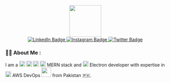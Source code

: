 

<div id="header" align="center">
  <img src="https://media.giphy.com/media/M9gbBd9nbDrOTu1Mqx/giphy.gif" width="100"/>

  <div id="badges">
    <a href="https://www.linkedin.com/in/salmankarim64/">
      <img src="https://img.shields.io/badge/LinkedIn-blue?style=for-the-badge&logo=linkedin&logoColor=white" alt="LinkedIn Badge"/>
    </a>
    <a href="https://www.instagram.com/salmankarim64/">
      <img src="https://img.shields.io/badge/Instagram-ff69b4?style=for-the-badge&logo=instagram&logoColor=white" alt="Instagram Badge"/>
    </a>
    <a href="https://twitter.com/Salmankarim64">
      <img src="https://img.shields.io/badge/Twitter-blue?style=for-the-badge&logo=twitter&logoColor=white" alt="Twitter Badge"/>
     </a>
  </div>
  
  <div><img src="https://komarev.com/ghpvc/?username=salmankarim64&style=flat-square&color=blue" alt=""/>
</div>
</div>


### :technologist: About Me : 
I am a 
  <img src="https://cdn.jsdelivr.net/gh/devicons/devicon/icons/mongodb/mongodb-original.svg" width="18"/> 
  <img src="https://cdn.jsdelivr.net/gh/devicons/devicon/icons/express/express-original.svg" width="18" />
  <img src="https://cdn.jsdelivr.net/gh/devicons/devicon/icons/react/react-original.svg"  width="18"/>
  <img src="https://cdn.jsdelivr.net/gh/devicons/devicon/icons/nodejs/nodejs-original.svg" width="18" /> MERN stack and <img src="https://cdn.jsdelivr.net/gh/devicons/devicon/icons/electron/electron-original.svg"  width="18" /> Electron developer with expertise in 
           <img src="https://cdn.jsdelivr.net/gh/devicons/devicon/icons/amazonwebservices/amazonwebservices-original.svg" width="18"/>
          AWS DevOps <img src="https://media.giphy.com/media/WUlplcMpOCEmTGBtBW/giphy.gif" width="30"> from Pakistan 🇵🇰. 

<!-- I am a <img src="https://media.giphy.com/media/WUlplcMpOCEmTGBtBW/giphy.gif" width="30"> developer based in Pakistan with extensive experience in  <img src="https://cdn.jsdelivr.net/gh/devicons/devicon/icons/mongodb/mongodb-original.svg" width="18"/> 
  <img src="https://cdn.jsdelivr.net/gh/devicons/devicon/icons/express/express-original.svg" width="18" />
  <img src="https://cdn.jsdelivr.net/gh/devicons/devicon/icons/react/react-original.svg"  width="18"/>
  <img src="https://cdn.jsdelivr.net/gh/devicons/devicon/icons/nodejs/nodejs-original.svg" width="18" /> MERN stack and <img src="https://cdn.jsdelivr.net/gh/devicons/devicon/icons/electron/electron-original.svg"  width="18" /> Electron development. Additionally, I have expertise in  <img src="https://media.giphy.com/media/WUlplcMpOCEmTGBtBW/giphy.gif" width="30"> AWS DevOps, enabling me to build and deploy scalable web applications efficiently."
 -->
<!--
